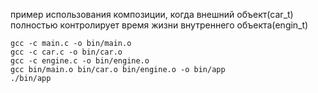 пример использования композиции, когда внешний объект(car_t) полностью контролирует время жизни внутреннего объекта(engin_t)

```shell
gcc -c main.c -o bin/main.o
gcc -c car.c -o bin/car.o
gcc -c engine.c -o bin/engine.o
gcc bin/main.o bin/car.o bin/engine.o -o bin/app
./bin/app
```
